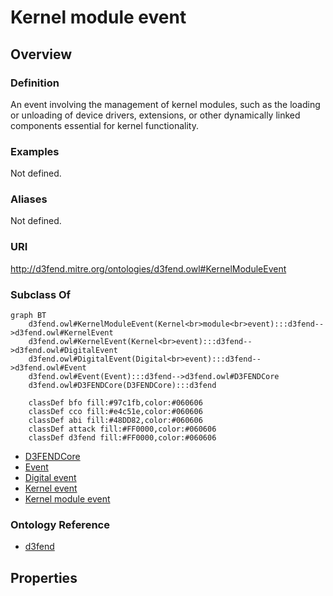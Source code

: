 # Kernel module event

## Overview

### Definition
An event involving the management of kernel modules, such as the loading or unloading of device drivers, extensions, or other dynamically linked components essential for kernel functionality.

### Examples
Not defined.

### Aliases
Not defined.

### URI
http://d3fend.mitre.org/ontologies/d3fend.owl#KernelModuleEvent

### Subclass Of
```mermaid
graph BT
    d3fend.owl#KernelModuleEvent(Kernel<br>module<br>event):::d3fend-->d3fend.owl#KernelEvent
    d3fend.owl#KernelEvent(Kernel<br>event):::d3fend-->d3fend.owl#DigitalEvent
    d3fend.owl#DigitalEvent(Digital<br>event):::d3fend-->d3fend.owl#Event
    d3fend.owl#Event(Event):::d3fend-->d3fend.owl#D3FENDCore
    d3fend.owl#D3FENDCore(D3FENDCore):::d3fend
    
    classDef bfo fill:#97c1fb,color:#060606
    classDef cco fill:#e4c51e,color:#060606
    classDef abi fill:#48DD82,color:#060606
    classDef attack fill:#FF0000,color:#060606
    classDef d3fend fill:#FF0000,color:#060606
```

- [D3FENDCore](/docs/ontology/reference/model/D3FENDCore/D3FENDCore.md)
- [Event](/docs/ontology/reference/model/D3FENDCore/Event/Event.md)
- [Digital event](/docs/ontology/reference/model/D3FENDCore/Event/Digital%20event/Digital%20event.md)
- [Kernel event](/docs/ontology/reference/model/D3FENDCore/Event/Digital%20event/Kernel%20event/Kernel%20event.md)
- [Kernel module event](/docs/ontology/reference/model/D3FENDCore/Event/Digital%20event/Kernel%20event/Kernel%20module%20event/Kernel%20module%20event.md)


### Ontology Reference
- [d3fend](http://d3fend.mitre.org/ontologies/d3fend.owl#)

## Properties
